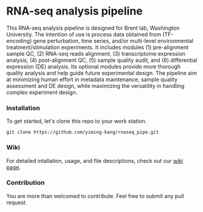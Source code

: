 # RNA-seq analysis pipeline

This RNA-seq analysis pipeline is designed for Brent lab, Washington University. The intention of use is process data obtained from (TF-encoding) gene perturbation, time series, and/or multi-level environmental treatment/stimulation experiments. It includes modules (1) pre-alignment sample QC, (2) RNA-seq reads alignment, (3) transcriptome expression analysis, (4) post-alignment QC, (5) sample quality audit, and (6) differential expression (DE) analysis. Its optional modules provide more thorough quality analysis and help guide future experimental design. The pipeline aim at minimizing human effort in metadata maintenance, sample quality assessment and DE design, while maximizing the versatility in handling complex experiment design.

### Installation
To get started, let's clone this repo to your work station. 
```
git clone https://github.com/yiming-kang/rnaseq_pipe.git
```

### Wiki
For detailed intallation, usage, and file descriptions, check out our [wiki page](https://gitlab.com/brentlab/rnaseq_pipe/-/wikis/home).

### Contribution
You are more than welcomed to contribute. Feel free to submit any pull request.
